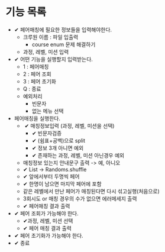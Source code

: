 # 기능 목록

- ✔︎ 페어매칭에 필요한 정보들을 입력해야한다.
	- 크루원 이름 : 파일 입출력
		- course enum 문제 해결하기
	- 과정, 레벨, 미션 입력
- ✔︎ 어떤 기능을 실행할지 입력받는다.
	- 1 : 페어매칭
	- 2 : 페어 조회
	- 3 : 페어 초기화
	- Q : 종료
	- 예외처리
		- 빈문자
		- 없는 메뉴 선택
- 페어매칭을 실행한다.
	- ︎ ✔︎ ︎매칭정보입력 (과정, 레벨, 미션을 선택)
		- ✔︎ 빈문자검증
		- ✔︎ (쉼표+공백)으로 split
		- ✔︎ 정보 3개 아니면 예외
		- ✔︎ 존재하는 과정, 레벨, 미션 아닌경우 예외
	- 매칭정보 있는지 안내문구 출력 -> 예, 아니오
	- ✔ List<String> -> Randoms.shuffle
	- ✔ 앞에서부터 두명씩 페어
	- ✔ 한명이 남으면 마지막 페어에 포함
	- 같은 레벨에서 만난 페어가 매칭된다면 다시 섞고실행(처음으로)
	- 3회시도 or 매칭 경우의 수가 없으면 에러메세지 출력
	- ✔ 페어매칭 결과 출력
- ✔ 페어 조회가 가능해야 한다.
	- ✔과정, 레벨, 미션 선택
	- ✔ 페어 매칭 결과 출력
- ✔ 페어 초기화가 가능해야 한다.
- ✔ 종료